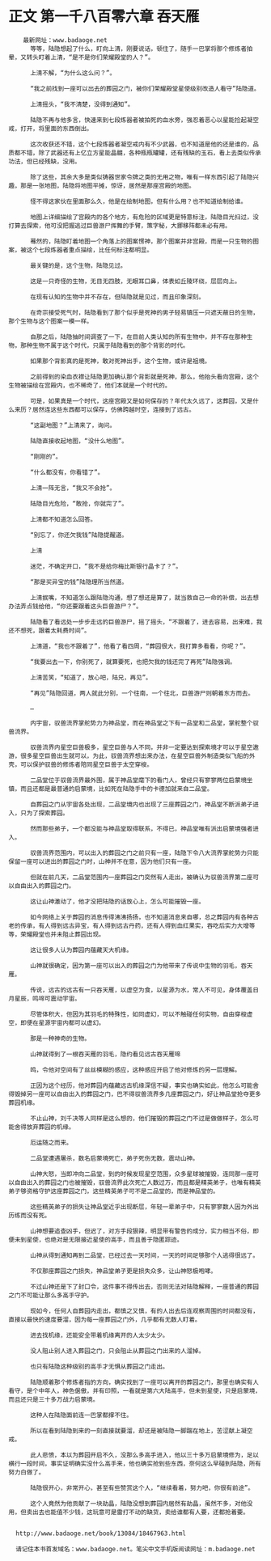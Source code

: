 # 正文 第一千八百零六章 吞天雁
        最新网址：www.badaoge.net
          等等，陆隐想起了什么，盯向上清，刚要说话，顿住了，随手一巴掌将那个修炼者拍晕，又转头盯着上清，“是不是你们荣耀殿堂的人？”。
      
          上清不解，“为什么这么问？”。
      
          “我之前找到一座可以出去的葬园之门，被你们荣耀殿堂星使级别改造人看守”陆隐道。
      
          上清摇头，“我不清楚，没得到通知”。
      
          陆隐不再与他多言，快速来到七段炼器者被拍死的血水旁，强忍着恶心以星能捡起凝空戒，打开，将里面的东西倒出。
      
          这次收获还不错，这个七段炼器者凝空戒内有不少武器，也不知道是他的还是谁的，品质都不错，除了武器还有上亿立方星能晶髓，各种瓶瓶罐罐，还有残缺的玉石，看上去类似传承功法，但已经残缺，没用。
      
          除了这些，其余大多是类似铸器世家令牌之类的无用之物，唯有一样东西引起了陆隐兴趣，那是一张地图，陆隐将地图平摊，惊讶，居然是那座宫殿的地图。
      
          怪不得这家伙在里面那么久，他是在绘制地图，但有什么用？也不知道绘制给谁。
      
          地图上详细描绘了宫殿内的各个地方，有危险的区域更是特意标注，陆隐目光扫过，没打算去探索，他可没把握逃过巨兽游尸挥舞的手臂，策字秘，大挪移阵都未必有用。
      
          蓦然的，陆隐盯着地图一个角落上的图案愣神，那个图案并非宫殿，而是一只生物的图案，被这个七段炼器者重点描绘，比任何标注都明显。
      
          最关键的是，这个生物，陆隐见过。
      
          这是一只奇怪的生物，无目无四肢，无眼耳口鼻，体表如丘陵环绕，层层向上。
      
          在现有认知的生物中并不存在，但陆隐就是见过，而且印象深刻。
      
          在奇宗接受死气时，陆隐看到了那个似乎是死神的男子轻易镇压一只遮天蔽日的生物，那个生物与这个图案一模一样。
      
          自那之后，陆隐抽时间调查了一下，在目前人类认知的所有生物中，并不存在那种生物，那种生物不属于这个时代，只属于陆隐看到的那个背影的时代。
      
          如果那个背影真的是死神，敢对死神出手，这个生物，或许是祖境。
      
          之前得到的染血衣襟让陆隐更加确认那个背影就是死神，那么，他抬头看向宫殿，这个生物被描绘在宫殿内，也不稀奇了，他们本就是一个时代的。
      
          可是，如果真是一个时代，这座宫殿又是如何保存的？年代太久远了，这葬园，又是什么来历？居然连这些东西都可以保存，仿佛跨越时空，连接到了远古。
      
          “这副地图？”上清来了，询问。
      
          陆隐直接收起地图，“没什么地图”。
      
          “刚刚的”。
      
          “什么都没有，你看错了”。
      
          上清一阵无言，“我又不会抢”。
      
          陆隐目光危险，“敢抢，你就完了”。
      
          上清都不知道怎么回答。
      
          “别忘了，你还欠我钱”陆隐提醒道。
      
          上清
      
          迷茫，不确定开口，“我不是给你梅比斯银行晶卡了？”。
      
          “那是买异宝的钱”陆隐理所当然道。
      
          上清抿嘴，不知道怎么跟陆隐沟通，想了想还是算了，就当救自己一命的补偿，出去想办法弄点钱给他，“你还要跟着这头巨兽游尸？”。
      
          陆隐看了看远处一步步走远的巨兽游尸，摇了摇头，“不跟着了，进去容易，出来难，我还不想死，跟着太耗费时间”。
      
          上清道，“我也不跟着了”，他看了看四周，“葬园很大，我打算多看看，你呢？”。
      
          “我要出去一下，你别死了，就算要死，也把欠我的钱还完了再死”陆隐强调。
      
          上清苦笑，“知道了，放心吧，陆兄，再见”。
      
          “再见”陆隐回道，两人就此分别，一个往南，一个往北，巨兽游尸则朝着东方而去。
      
          …
      
          内宇宙，驭兽流界掌舵势力为神品堂，而在神品堂之下有一品堂和二品堂，掌舵整个驭兽流界。
      
          驭兽流界内星空巨兽极多，星空巨兽与人不同，并非一定要达到探索境才可以于星空遨游，很多星空巨兽出生就可以，为此，驭兽流界想出来办法，在星空巨兽外制造类似飞船的外壳，可以保护驭兽的修炼者陪同星空巨兽于太空穿梭。
      
          二品堂位于驭兽流界最外围，属于神品堂麾下的看门人，曾经只有寥寥两位启蒙境坐镇，而且还都是最普通的启蒙境，比如死在陆隐手中的卡德加就来自二品堂。
      
          自葬园之门从宇宙各处出现，二品堂境内也出现了三座葬园之门，神品堂不断派弟子进入，只为了探索葬园。
      
          然而那些弟子，一个都没能与神品堂取得联系，不得已，神品堂唯有派出启蒙境强者进入。
      
          驭兽流界范围内，可以出入的葬园之门之前只有一座，陆隐下令八大流界掌舵势力只能保留一座可以进出的葬园之门时，山神并不在意，因为他们只有一座。
      
          但就在前几天，二品堂范围内一座葬园之门突然有人走出，被确认为驭兽流界第二座可以自由出入的葬园之门。
      
          这让山神激动了，他才没把陆隐的话放心上，怎么可能摧毁一座。
      
          如今网络上关于葬园的消息传得沸沸扬扬，也不知道消息来自哪，总之葬园内有各种古老的传承，有人得到远古异宝，有人得到远古丹药，还有人得到血红果实，吞吃后实力大增等等，荣耀殿堂也并未阻止葬园出现。
      
          这让很多人认为葬园内蕴藏天大机缘。
      
          山神就很确定，因为第一座可以出入的葬园之门为他带来了传说中生物的羽毛，吞天雁。
      
          传说，远古的远古有一只吞天雁，以虚空为食，以星源为水，常人不可见，身体覆盖日月星辰，鸣啼可震动宇宙。
      
          尽管体积大，但因为其羽毛的特殊性，如同虚幻，可以不触碰任何实物，自由穿梭虚空，即便在星源宇宙内都可以虚幻。
      
          那是一种神奇的生物。
      
          山神就得到了一根吞天雁的羽毛，隐约看见远古吞天雁啼
      
          鸣，令他对空间有了丝丝模糊的感应，这种感应开启了他对修炼的另一层理解。
      
          正因为这个经历，他对葬园内蕴藏远古机缘深信不疑，事实也确实如此，他怎么可能舍得毁掉另一座可以自由出入的葬园之门，巴不得驭兽流界多几座葬园之门，好让神品堂抢夺更多葬园机缘。
      
          不止山神，刘千决等人同样是这么想的，他们摧毁的葬园之门不过是做做样子，怎么可能舍得放弃葬园的机缘。
      
          厄运随之而来。
      
          二品堂遭遇屠杀，数名启蒙境死亡，弟子死伤无数，震动山神。
      
          山神大怒，当即冲向二品堂，到的时候发现星空范围，众多星球被摧毁，连同那一座可以自由出入的葬园之门也被摧毁，驭兽流界此次死亡人数过万，而且都是精英弟子，也唯有精英弟子够资格守护这座葬园之门，这些精英弟子可不是二品堂的，而是神品堂的。
      
          这些精英弟子的损失让神品堂近乎出现断层，年轻一辈弟子中，只有寥寥数人因为外出历练而没有死。
      
          山神想要追查凶手，但迟了，对方手段狠辣，明显带有警告的成分，实力相当不俗，即便未到星使，也绝对是无限接近星使的高手，而且善于隐匿踪迹。
      
          山神从得到通知再到二品堂，已经过去一天时间，一天的时间足够那个人逃得很远了。
      
          不仅那座葬园之门损失，神品堂弟子更是损失众多，让山神怒极咆哮。
      
          不过山神还是下了封口令，这件事不得传出去，否则无法对陆隐解释，一座普通的葬园之门不可能让那么多高手守护。
      
          现如今，任何人自葬园内走出，都慎之又慎，有的人出去后连观察周围的时间都没有，直接以最快的速度要溜，因为每一座葬园之门外，几乎都有无数人盯着。
      
          进去找机缘，还能安全带着机缘离开的人太少太少。
      
          没人阻止别人进入葬园之门，只会阻止从葬园之门出来的人溜掉。
      
          也只有陆隐这种级别的高手才无惧从葬园之门走出。
      
          陆隐顺着那个修炼者指的方向，确实找到了一座可以离开的葬园之门，那里也确实有人看守，是个中年人，神色倨傲，并有印照，一看就是第六大陆高手，但未到星使，只是启蒙境，而且还只是三十多万战力启蒙境。
      
          这种人在陆隐面前连一巴掌都撑不住。
      
          所以在看到陆隐到来的一刻直接就要溜，却还是被陆隐一脚踹在地上，苦涩献上凝空戒。
      
          此人悲愤，本以为葬园开启不久，没那么多高手进入，他以三十多万启蒙境修为，足以横行一段时间，事实证明确实没什么高手来，他也确实抢到些东西，奈何这么早碰到陆隐，所有努力白做了。
      
          陆隐很开心，非常开心，甚至有些赞赏这个人，“继续看着，努力吧，你很有前途”。
      
          这个人竟然为他贡献了一块劫晶，陆隐没想到葬园内居然有劫晶，虽然不多，对他没用，但卖出去也能值不少钱，这玩意可是雷打不动的缺货，卖给谁都有人要，还都抢着要。
      
      
      http://www.badaoge.net/book/13084/18467963.html
      
      请记住本书首发域名：www.badaoge.net。笔尖中文手机版阅读网址：m.badaoge.net
